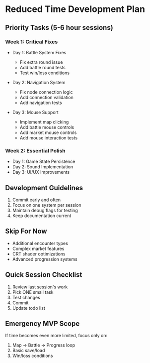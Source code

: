 # Reduced Time Development Plan

## Priority Tasks (5-6 hour sessions)

### Week 1: Critical Fixes
- Day 1: Battle System Fixes
  - Fix extra round issue
  - Add battle round tests
  - Test win/loss conditions

- Day 2: Navigation System
  - Fix node connection logic
  - Add connection validation
  - Add navigation tests

- Day 3: Mouse Support
  - Implement map clicking
  - Add battle mouse controls
  - Add market mouse controls
  - Add mouse interaction tests

### Week 2: Essential Polish
- Day 1: Game State Persistence
- Day 2: Sound Implementation
- Day 3: UI/UX Improvements

## Development Guidelines
1. Commit early and often
2. Focus on one system per session
3. Maintain debug flags for testing
4. Keep documentation current

## Skip For Now
- Additional encounter types
- Complex market features
- CRT shader optimizations
- Advanced progression systems

## Quick Session Checklist
1. Review last session's work
2. Pick ONE small task
3. Test changes
4. Commit
5. Update todo list

## Emergency MVP Scope
If time becomes even more limited, focus only on:
1. Map → Battle → Progress loop
2. Basic save/load
3. Win/loss conditions

